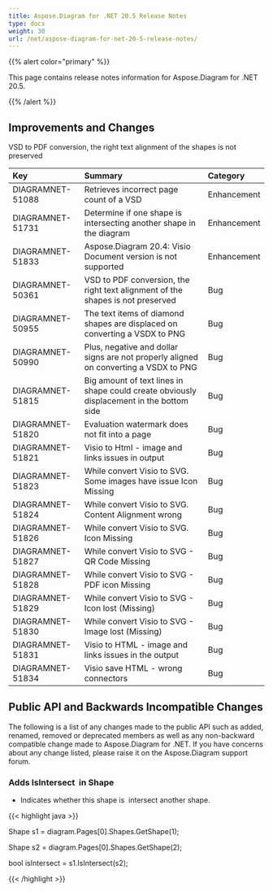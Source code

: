 ```yaml
---
title: Aspose.Diagram for .NET 20.5 Release Notes
type: docs
weight: 30
url: /net/aspose-diagram-for-net-20-5-release-notes/
---
```


{{% alert color="primary" %}} 

This page contains release notes information for Aspose.Diagram for .NET 20.5.

{{% /alert %}} 
## **Improvements and Changes**
VSD to PDF conversion, the right text alignment of the shapes is not preserved

|**Key**|**Summary**|**Category**|
| :- | :- | :- |
|DIAGRAMNET-51088|Retrieves incorrect page count of a VSD|Enhancement|
|DIAGRAMNET-51731|Determine if one shape is intersecting another shape in the diagram|Enhancement|
|DIAGRAMNET-51833|Aspose.Diagram 20.4: Visio Document version is not supported|Enhancement|
|DIAGRAMNET-50361|VSD to PDF conversion, the right text alignment of the shapes is not preserved|Bug|
|DIAGRAMNET-50955|The text items of diamond shapes are displaced on converting a VSDX to PNG|Bug|
|DIAGRAMNET-50990|Plus, negative and dollar signs are not properly aligned on converting a VSDX to PNG|Bug|
|DIAGRAMNET-51815|Big amount of text lines in shape could create obviously displacement in the bottom side|Bug|
|DIAGRAMNET-51820|Evaluation watermark does not fit into a page|Bug|
|DIAGRAMNET-51821|Visio to Html - image and links issues in output|Bug|
|DIAGRAMNET-51823|While convert Visio to SVG. Some images have issue Icon Missing|Bug|
|DIAGRAMNET-51824|While convert Visio to SVG. Content Alignment wrong|Bug|
|DIAGRAMNET-51826|While convert Visio to SVG. Icon Missing|Bug|
|DIAGRAMNET-51827|While convert Visio to SVG - QR Code Missing|Bug|
|DIAGRAMNET-51828|While convert Visio to SVG - PDF icon Missing|Bug|
|DIAGRAMNET-51829|While convert Visio to SVG - Icon lost (Missing)|Bug|
|DIAGRAMNET-51830|While convert Visio to SVG - Image lost (Missing)|Bug|
|DIAGRAMNET-51831|Visio to HTML - image and links issues in the output|Bug|
|DIAGRAMNET-51834|Visio save HTML - wrong connectors|Bug|

## **Public API and Backwards Incompatible Changes**
The following is a list of any changes made to the public API such as added, renamed, removed or deprecated members as well as any non-backward compatible change made to Aspose.Diagram for .NET. If you have concerns about any change listed, please raise it on the Aspose.Diagram support forum.
### **Adds IsIntersect  in Shape**
- Indicates whether this shape is  intersect another shape.

{{< highlight java >}}

Shape s1 = diagram.Pages[0].Shapes.GetShape(1);

Shape s2 = diagram.Pages[0].Shapes.GetShape(2);

bool isIntersect = s1.IsIntersect(s2);

{{< /highlight >}}



